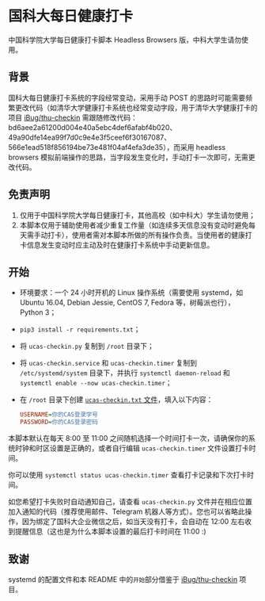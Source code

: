 # 国科大每日健康打卡

中国科学院大学每日健康打卡脚本 Headless Browsers 版，中科大学生请勿使用。

## 背景

国科大每日健康打卡系统的字段经常变动，采用手动 POST 的思路时可能需要频繁更改代码（如清华大学健康打卡系统也经常变动字段，用于清华大学健康打卡的项目 [iBug/thu-checkin](https://github.com/iBug/thu-checkin) 需跟随修改代码：bd6aee2a61200d004e40a5ebc4def6afabf4b020、49a90dfe14ea99f7d0c9e4e3f5ceef6f30167087、566e1ead518f856194be73e481f04af4efa3de35），而采用 headless browsers 模拟前端操作的思路，当字段发生变化时，手动打卡一次即可，无需更改代码。

## 免责声明

1. 仅用于中国科学院大学每日健康打卡，其他高校（如中科大）学生请勿使用；
2. 本脚本仅用于辅助使用者减少重复工作量（如连续多天信息没有变动时避免每天需手动打卡），使用者需对本脚本所做的所有操作负责。当使用者的健康打卡信息发生变动时应主动及时在健康打卡系统中手动更新信息。

## 开始

- 环境要求：一个 24 小时开机的 Linux 操作系统（需要使用 systemd，如 Ubuntu 16.04, Debian Jessie, CentOS 7, Fedora 等，树莓派也行），Python 3；
- `pip3 install -r requirements.txt`；
- 将 `ucas-checkin.py` 复制到 `/root` 目录下；
- 将 `ucas-checkin.service` 和 `ucas-checkin.timer` 复制到 `/etc/systemd/system` 目录下，并执行 `systemctl daemon-reload` 和 `systemctl enable --now ucas-checkin.timer`；
- 在 `/root` 目录下创建 [`ucas-checkin.txt` 文件](ucas-checkin.example.txt)，填入以下内容：

    ```ini
    USERNAME=你的CAS登录学号
    PASSWORD=你的CAS登录密码
    ```

本脚本默认在每天 8:00 至 11:00 之间随机选择一个时间打卡一次，请确保你的系统时钟和时区设置是正确的，或者自行编辑 `ucas-checkin.timer` 文件设置打卡时间。

你可以使用 `systemctl status ucas-checkin.timer` 查看打卡记录和下次打卡时间。

如您希望打卡失败时自动通知自己，请查看 `ucas-checkin.py` 文件并在相应位置加入通知的代码（推荐使用邮件、Telegram 机器人等方式）。您也可以省略此操作，因为绑定了国科大企业微信之后，如当天没有打卡，会自动在 12:00 左右收到提醒信息（这也是为什么本脚本设置的最后打卡时间在 11:00 :)


## 致谢

systemd 的配置文件和本 README 中的`开始`部分借鉴于 [iBug/thu-checkin](https://github.com/iBug/thu-checkin) 项目。

